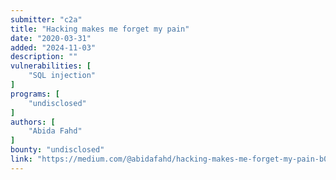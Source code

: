 ```yaml
---
submitter: "c2a"
title: "Hacking makes me forget my pain"
date: "2020-03-31"
added: "2024-11-03"
description: ""
vulnerabilities: [
    "SQL injection"
]
programs: [
    "undisclosed"
]
authors: [
    "Abida Fahd"
]
bounty: "undisclosed"
link: "https://medium.com/@abidafahd/hacking-makes-me-forget-my-pain-b04bf51d0407"
---
```




